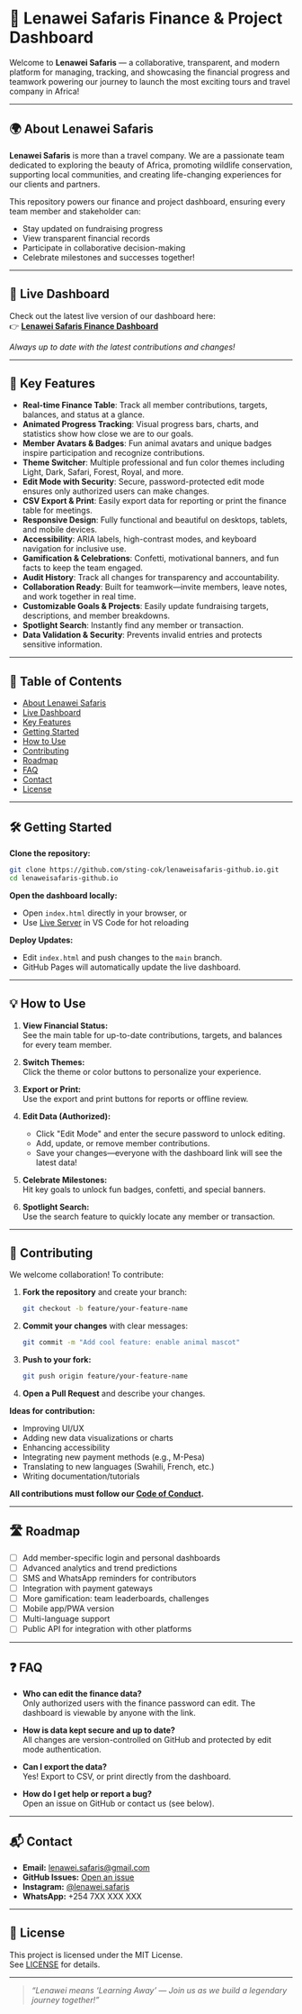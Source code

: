 # 🦁 Lenawei Safaris Finance & Project Dashboard

Welcome to **Lenawei Safaris** — a collaborative, transparent, and modern platform for managing, tracking, and showcasing the financial progress and teamwork powering our journey to launch the most exciting tours and travel company in Africa!

---

## 🌍 About Lenawei Safaris

**Lenawei Safaris** is more than a travel company. We are a passionate team dedicated to exploring the beauty of Africa, promoting wildlife conservation, supporting local communities, and creating life-changing experiences for our clients and partners.

This repository powers our finance and project dashboard, ensuring every team member and stakeholder can:
- Stay updated on fundraising progress
- View transparent financial records
- Participate in collaborative decision-making
- Celebrate milestones and successes together!

---

## 🚀 Live Dashboard

Check out the latest live version of our dashboard here:  
👉 **[Lenawei Safaris Finance Dashboard](https://sting-cok.github.io/lenaweisafaris-github.io/)**

_Always up to date with the latest contributions and changes!_

---

## 🎯 Key Features

- **Real-time Finance Table**: Track all member contributions, targets, balances, and status at a glance.
- **Animated Progress Tracking**: Visual progress bars, charts, and statistics show how close we are to our goals.
- **Member Avatars & Badges**: Fun animal avatars and unique badges inspire participation and recognize contributions.
- **Theme Switcher**: Multiple professional and fun color themes including Light, Dark, Safari, Forest, Royal, and more.
- **Edit Mode with Security**: Secure, password-protected edit mode ensures only authorized users can make changes.
- **CSV Export & Print**: Easily export data for reporting or print the finance table for meetings.
- **Responsive Design**: Fully functional and beautiful on desktops, tablets, and mobile devices.
- **Accessibility**: ARIA labels, high-contrast modes, and keyboard navigation for inclusive use.
- **Gamification & Celebrations**: Confetti, motivational banners, and fun facts to keep the team engaged.
- **Audit History**: Track all changes for transparency and accountability.
- **Collaboration Ready**: Built for teamwork—invite members, leave notes, and work together in real time.
- **Customizable Goals & Projects**: Easily update fundraising targets, descriptions, and member breakdowns.
- **Spotlight Search**: Instantly find any member or transaction.
- **Data Validation & Security**: Prevents invalid entries and protects sensitive information.

---

## 📝 Table of Contents

- [About Lenawei Safaris](#about-lenawei-safaris)
- [Live Dashboard](#live-dashboard)
- [Key Features](#key-features)
- [Getting Started](#getting-started)
- [How to Use](#how-to-use)
- [Contributing](#contributing)
- [Roadmap](#roadmap)
- [FAQ](#faq)
- [Contact](#contact)
- [License](#license)

---

## 🛠️ Getting Started

**Clone the repository:**
```bash
git clone https://github.com/sting-cok/lenaweisafaris-github.io.git
cd lenaweisafaris-github.io
```

**Open the dashboard locally:**
- Open `index.html` directly in your browser, or
- Use [Live Server](https://marketplace.visualstudio.com/items?itemName=ritwickdey.LiveServer) in VS Code for hot reloading

**Deploy Updates:**
- Edit `index.html` and push changes to the `main` branch.
- GitHub Pages will automatically update the live dashboard.

---

## 💡 How to Use

1. **View Financial Status:**  
   See the main table for up-to-date contributions, targets, and balances for every team member.

2. **Switch Themes:**  
   Click the theme or color buttons to personalize your experience.

3. **Export or Print:**  
   Use the export and print buttons for reports or offline review.

4. **Edit Data (Authorized):**  
   - Click "Edit Mode" and enter the secure password to unlock editing.
   - Add, update, or remove member contributions.
   - Save your changes—everyone with the dashboard link will see the latest data!

5. **Celebrate Milestones:**  
   Hit key goals to unlock fun badges, confetti, and special banners.

6. **Spotlight Search:**  
   Use the search feature to quickly locate any member or transaction.

---

## 🤝 Contributing

We welcome collaboration! To contribute:

1. **Fork the repository** and create your branch:
   ```bash
   git checkout -b feature/your-feature-name
   ```
2. **Commit your changes** with clear messages:
   ```bash
   git commit -m "Add cool feature: enable animal mascot"
   ```
3. **Push to your fork:**
   ```bash
   git push origin feature/your-feature-name
   ```
4. **Open a Pull Request** and describe your changes.

**Ideas for contribution:**
- Improving UI/UX
- Adding new data visualizations or charts
- Enhancing accessibility
- Integrating new payment methods (e.g., M-Pesa)
- Translating to new languages (Swahili, French, etc.)
- Writing documentation/tutorials

**All contributions must follow our [Code of Conduct](CODE_OF_CONDUCT.md).**

---

## 🛣️ Roadmap

- [ ] Add member-specific login and personal dashboards
- [ ] Advanced analytics and trend predictions
- [ ] SMS and WhatsApp reminders for contributors
- [ ] Integration with payment gateways
- [ ] More gamification: team leaderboards, challenges
- [ ] Mobile app/PWA version
- [ ] Multi-language support
- [ ] Public API for integration with other platforms

---

## ❓ FAQ

- **Who can edit the finance data?**  
  Only authorized users with the finance password can edit. The dashboard is viewable by anyone with the link.

- **How is data kept secure and up to date?**  
  All changes are version-controlled on GitHub and protected by edit mode authentication.

- **Can I export the data?**  
  Yes! Export to CSV, or print directly from the dashboard.

- **How do I get help or report a bug?**  
  Open an issue on GitHub or contact us (see below).

---

## 📬 Contact

- **Email:** [lenawei.safaris@gmail.com](mailto:lenawei.safaris@gmail.com)
- **GitHub Issues:** [Open an issue](https://github.com/sting-cok/lenaweisafaris-github.io/issues)
- **Instagram:** [@lenawei.safaris](https://instagram.com/lenawei.safaris)
- **WhatsApp:** +254 7XX XXX XXX

---

## 🦁 License

This project is licensed under the MIT License.  
See [LICENSE](LICENSE) for details.

---

> _“Lenawei means ‘Learning Away’ — Join us as we build a legendary journey together!”_
